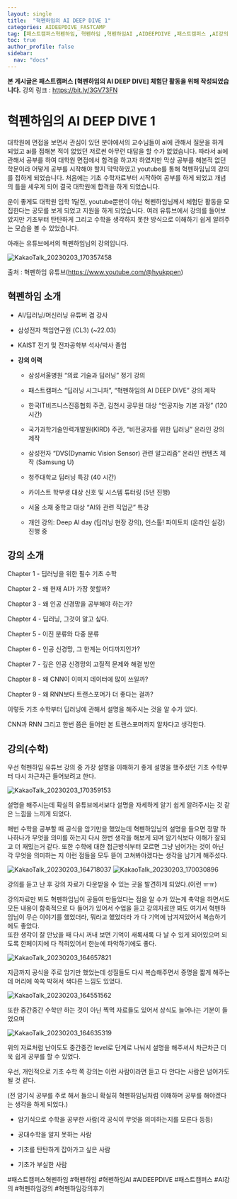 ```yaml
---
layout: single
title:  "혁펜하임의 AI DEEP DIVE 1"
categories: AIDEEPDIVE_FASTCAMP
tag: [패스트캠퍼스혁펜하임, 혁펜하임 ,혁펜하임AI ,AIDEEPDIVE ,패스트캠퍼스 ,AI강의 ,혁펜하임강의 ,혁펜하임강의후기]
toc: true
author_profile: false
sidebar:
  nav: "docs"
---
```


<head>
  <style>
    table.dataframe {
      white-space: normal;
      width: 100%;
      height: 240px;
      display: block;
      overflow: auto;
      font-family: Arial, sans-serif;
      font-size: 0.9rem;
      line-height: 20px;
      text-align: center;
      border: 0px !important;
    }

    table.dataframe th {
      text-align: center;
      font-weight: bold;
      padding: 8px;
    }

    table.dataframe td {
      text-align: center;
      padding: 8px;
    }

    table.dataframe tr:hover {
      background: #b8d1f3; 
    }

    .output_prompt {
      overflow: auto;
      font-size: 0.9rem;
      line-height: 1.45;
      border-radius: 0.3rem;
      -webkit-overflow-scrolling: touch;
      padding: 0.8rem;
      margin-top: 0;
      margin-bottom: 15px;
      font: 1rem Consolas, "Liberation Mono", Menlo, Courier, monospace;
      color: $code-text-color;
      border: solid 1px $border-color;
      border-radius: 0.3rem;
      word-break: normal;
      white-space: pre;
    }

  .dataframe tbody tr th:only-of-type {
      vertical-align: middle;
  }

  .dataframe tbody tr th {
      vertical-align: top;
  }

  .dataframe thead th {
      text-align: center !important;
      padding: 8px;
  }

  .page__content p {
      margin: 0 0 0px !important;
  }

  .page__content p > strong {
    font-size: 0.8rem !important;
  }

  </style>
</head>


**본 게시글은 패스트캠퍼스 [혁펜하임의 AI DEEP DIVE] 체험단 활동을 위해 작성되었습니다.**
강의 링크 : https://bit.ly/3GV73FN


# 혁펜하임의 AI DEEP DIVE 1

 대학원에 면접을 보면서 관심이 있던 분야에서의 교수님들이 ai에 관해서 질문을 하게 되었고 ai를 접해본 적이 없었던 저로썬 아무런 대답을 할 수가 없었습니다. 따라서 ai에 관해서 공부를 하여 대학원 면접에서 합격을 하고자 하였지만 막상 공부를 해본적 없던 학문이라 어떻게 공부를 시작해야 할지 막막하였고 youtube를 통해 혁펜하임님의 강의를 접하게 되었습니다. 처음에는 기초 수학자료부터 시작하여 공부를 하게 되었고 개념의 틀을 세우게 되어 결국 대학원에 합격을 하게 되었습니다.  

 운이 좋게도 대학원 입학 1달전, youtube뿐만이 아닌 혁펜하임님께서 체험단 활동을 모집한다는 공모를 보게 되었고 지원을 하게 되었습니다.  여러 유튜브에서 강의를 들어보았지만 기초부터 탄탄하게 그리고 수학을 생각하지 못한 방식으로 이해하기 쉽게 알려주는 모습을 볼 수 있었습니다.  

 

 

 아래는 유튜브에서의 혁펜하임님의 강의입니다.

![KakaoTalk_20230203_170357458](https://user-images.githubusercontent.com/105587839/216545820-b70adea8-1777-4d9b-b767-e084772a7953.png)


 출처 : 혁펜하임 유튜브(https://www.youtube.com/@hyukppen)


## 혁펜하임 소개

- AI/딥러닝/머신러닝 유튜버 겸 강사  

- 삼성전자 책임연구원 (CL3) (~22.03)  

- KAIST 전기 및 전자공학부 석사/박사 졸업  

  

  

  

- **강의 이력**

    - 삼성서울병원 “의료 기술과 딥러닝” 정기 강의

    - 패스트캠퍼스 “딥러닝 시그니처”, “혁펜하임의 AI DEEP DIVE” 강의 제작

    - 한국IT비즈니스진흥협회 주관, 김천시 공무원 대상 “인공지능 기본 과정” (120 시간)

    - 국가과학기술인력개발원(KIRD) 주관, “비전공자를 위한 딥러닝” 온라인 강의 제작

    - 삼성전자 “DVS(Dynamic Vision Sensor) 관련 알고리즘” 온라인 컨텐츠 제작 (Samsung U)

    - 청주대학교 딥러닝 특강 (40 시간)

    - 카이스트 학부생 대상 신호 및 시스템 튜터링 (5년 진행)

    - 서울 소재 중학교 대상 “AI와 관련 직업군” 특강

    - 개인 강의: Deep AI day (딥러닝 현장 강의), 인스톨! 파이토치 (온라인 실강) 진행 중


## 강의 소개 ##



Chapter 1 - 딥러닝을 위한 필수 기초 수학



Chapter 2 - 왜 현재 AI가 가장 핫할까?



Chapter 3 - 왜 인공 신경망을 공부해야 하는가?



Chapter 4 - 딥러닝, 그것이 알고 싶다.



Chapter 5 - 이진 분류와 다중 분류



Chapter 6 - 인공 신경망, 그 한계는 어디까지인가?



Chapter 7 - 깊은 인공 신경망의 고질적 문제와 해결 방안



Chapter 8 - 왜 CNN이 이미지 데이터에 많이 쓰일까?



Chapter 9 - 왜 RNN보다 트랜스포머가 더 좋다는 걸까?  



이렇듯 기초 수학부터 딥러닝에 관해서 설명을 해주시는 것을 알 수가 있다.  

CNN과 RNN 그리고 한번 쯤은 들어만 본 트랜스포머까지 알차다고 생각한다.  

## 강의(수학)

우선 혁펜하임 유튜브 강의 중 가장 설명을 이해하기 좋게 설명을 했주셨던 기초 수학부터 다시 차근차근 들어보려고 한다.


![KakaoTalk_20230203_170359153](https://user-images.githubusercontent.com/105587839/216545760-a6b90103-08a0-471b-a096-1e869cbb7a81.png)



설명을 해주시는데 확실히 유튜브에서보다 설명을 자세하게 알기 쉽게 알려주시는 것 같은 느낌을 느끼게 되었다.  

매번 수학을 공부할 때 공식을 암기만을 했었는데 혁펜하임님의 설명을 들으면 정말 하나하나가 무엇을 의미를 하는지 다시 한번 생각을 해보게 되며 암기식보다 이해가 잘되고 더 재밌는거 같다.
또한 수학에 대한 접근방식부터 모르면 그냥 넘어가는 것이 아닌 각 무엇을 의미하는 지 이런 점들을 모두 뜯어 고쳐봐야겠다는 생각을 남기게 해주셨다.

![KakaoTalk_20230203_164718037](https://user-images.githubusercontent.com/105587839/216544842-1535a41f-4700-440a-857e-eb242ba8fda2.jpg)
![KakaoTalk_20230203_170030896](https://user-images.githubusercontent.com/105587839/216544856-199a494c-7680-4b4e-870a-8783975b5b28.jpg)



강의를 듣고 난 후 강의 자료가 다운받을 수 있는 곳을 발견하게 되었다.(이런 ㅠㅠ)

강의자료만 봐도 혁펜하임님이 공들여 만들었다는 점을 알 수가 있는게 축약을 하면서도 모든 내용이 함축적으로 다 들어가 있어서 수업을 듣고 강의자료만 봐도 여기서 혁펜하임님이 무슨 이야기를 했었더라, 뭐라고 했었더라 가 다 기억에 남겨져있어서 복습하기에도 좋았다.  
또한 생각이 잘 안났을 때 다시 꺼내 보면 기억이 새록새록 다 날 수 있게 되어있으며 되도록 한페이지에 다 적혀있어서 한눈에 파악하기에도 좋다.

  

![KakaoTalk_20230203_164657821](https://user-images.githubusercontent.com/105587839/216544777-144073ae-1f55-431f-b7ff-ccee9c883e42.jpg)


지금까지 공식을 주로 암기만 했었는데 성질들도 다시 복습해주면서 증명을 짧게 해주는 데 머리에 쏙쏙 박혀서 색다른 느낌도 있었다.  



![KakaoTalk_20230203_164551562](https://user-images.githubusercontent.com/105587839/216544763-c00f80f3-1d59-4adc-952d-9792ff964808.jpg)


또한 중간중간 수학만 하는 것이 아닌 찍먹 자료들도 있어서 상식도 늘어나는 기분이 들었으며  

![KakaoTalk_20230203_164635319](https://user-images.githubusercontent.com/105587839/216544761-d8b2d08d-4992-49b0-affb-28ec200e07fd.jpg)


위의 자료처럼 난이도도 중간중간 level로 단계로 나눠서 설명을 해주셔서 차근차근 더욱 쉽게 공부를 할 수 있었다.  
  
  
우선, 개인적으로 기초 수학 쪽 강의는 이런 사람이라면 듣고 다 안다는 사람은 넘어가도 될 것 같다.  

(전 암기식 공부를 주로 해서 들으니 확실히 혁펜하임님처럼 이해하며 공부를 해야겠다는 생각을 하게 되었다.)

- 암기식으로 수학을 공부한 사람(각 공식이 무엇을 의미하는지를 모른다 등등)

- 공대수학을 알지 못하는 사람

- 기초를 탄탄하게 잡아가고 싶은 사람

- 기초가 부실한 사람

#패스트캠퍼스혁펜하임 #혁펜하임 #혁펜하임AI #AIDEEPDIVE #패스트캠퍼스 #AI강의 #혁펜하임강의 #혁펜하임강의후기
